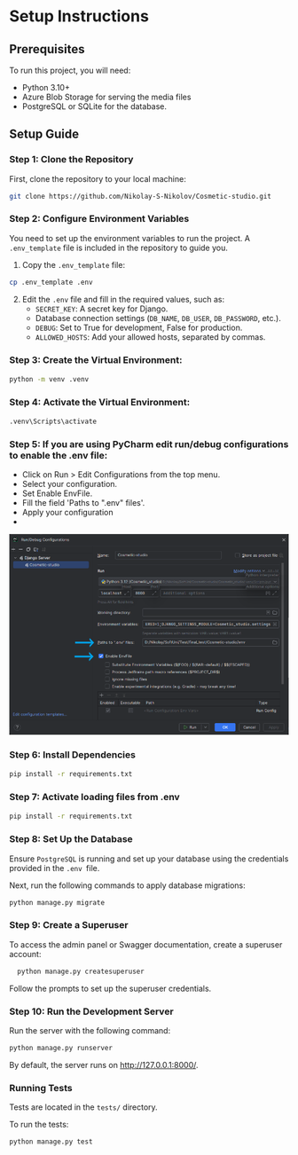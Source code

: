 # Setup Instructions

## Prerequisites

To run this project, you will need:

- Python 3.10+
- Azure Blob Storage for serving the media files
- PostgreSQL or SQLite for the database.

## Setup Guide

### Step 1: Clone the Repository

First, clone the repository to your local machine:

```sh
git clone https://github.com/Nikolay-S-Nikolov/Cosmetic-studio.git
```

### Step 2: Configure Environment Variables

You need to set up the environment variables to run the project. 
A `.env_template` file is included in the repository to guide you.

1. Copy the `.env_template` file:
```sh
cp .env_template .env
```

2. Edit the `.env` file and fill in the required values, such as:
   - `SECRET_KEY`: A secret key for Django.
   - Database connection settings (`DB_NAME`, `DB_USER`, `DB_PASSWORD`, etc.).
   - `DEBUG`: Set to True for development, False for production.
   - `ALLOWED_HOSTS`: Add your allowed hosts, separated by commas.

### Step 3: Create the Virtual Environment:


```sh
python -m venv .venv
```

### Step 4: Activate the Virtual Environment:


```sh
.venv\Scripts\activate
```

### Step 5: If you are using PyCharm edit run/debug configurations to enable the .env file:
   - Click on Run > Edit Configurations from the top menu.
   - Select your configuration.
   - Set Enable EnvFile.
   - Fill the field 'Paths to ".env" files'.
   - Apply your configuration
   - 
![Screenshot of my Configurations.](images/config.png)

### Step 6: Install Dependencies


```sh
pip install -r requirements.txt
```

### Step 7: Activate loading files from .env



```sh
pip install -r requirements.txt
```

### Step 8: Set Up the Database

Ensure `PostgreSQL` is running and set up your database using the credentials provided in the `.env `file.

Next, run the following commands to apply database migrations:
```sh
python manage.py migrate
```


### Step 9: Create a Superuser
To access the admin panel or Swagger documentation, create a superuser account:

```sh
  python manage.py createsuperuser
```

Follow the prompts to set up the superuser credentials.

### Step 10: Run the Development Server
Run the server with the following command:

```sh
python manage.py runserver
```

By default, the server runs on http://127.0.0.1:8000/.



### Running Tests
Tests are located in the `tests/` directory.

To run the tests:
```shell
python manage.py test
```